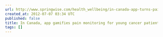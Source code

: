 ```yaml
---
url: http://www.springwise.com/health_wellbeing/in-canada-app-turns-pain-monitoring-fun-game-young-cancer-patients/
created_at: 2012-07-07 03:34 UTC
published: false
title: In Canada, app gamifies pain monitoring for young cancer patients | Springwise
tags: []
---
```



